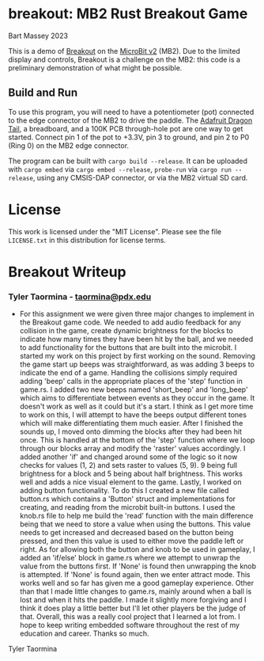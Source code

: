 # breakout: MB2 Rust Breakout Game
Bart Massey 2023

This is a demo of
[Breakout](https://en.wikipedia.org/wiki/Breakout_%28video_game%29)
on the [MicroBit v2](https://microbit.org/new-microbit/)
(MB2). Due to the limited display and controls, Breakout is
a challenge on the MB2: this code is a preliminary
demonstration of what might be possible.

## Build and Run

To use this program, you will need to have a potentiometer
(pot) connected to the edge connector of the MB2 to drive
the paddle. The [Adafruit Dragon
Tail](https://www.adafruit.com/product/3695), a breadboard,
and a 100K PCB through-hole pot are one way to get started.
Connect pin 1 of the pot to +3.3V, pin 3 to ground, and pin
2 to P0 (Ring 0) on the MB2 edge connector.

The program can be built with `cargo build --release`. It
can be uploaded with `cargo embed` via `cargo embed
--release`, `probe-run` via `cargo run --release`, using any
CMSIS-DAP connector, or via the MB2 virtual SD card.

# License

This work is licensed under the "MIT License". Please see the file
`LICENSE.txt` in this distribution for license terms.

# Breakout Writeup
### Tyler Taormina - taormina@pdx.edu

- For this assignment we were given three major changes to implement in the Breakout game code. We needed to add audio feedback for any collision in the game, create dynamic brightness for the blocks to indicate how many times they have been hit by the ball, and we needed to add functionality for the buttons that are built into the microbit. I started my work on this project by first working on the sound. Removing the game start up beeps was straightforward, as was adding 3 beeps to indicate the end of a game. Handling the collisions simply required adding 'beep' calls in the appropriate places of the 'step' function in game.rs. I added two new beeps named 'short\_beep' and 'long\_beep' which aims to differentiate between events as they occur in the game. It doesn't work as well as it could but it's a start. I think as I get more time to work on this, I will attempt to have the beeps output different tones which will make differentiating them much easier. After I finished the sounds up, I moved onto dimming the blocks after they had been hit once. This is handled at the bottom of the 'step' function where we loop through our blocks array and modify the 'raster' values accordingly. I added another 'if' and changed around some of the logic so it now checks for values (1, 2) and sets raster to values (5, 9). 9 being full brightness for a block and 5 being about half brightness. This works well and adds a nice visual element to the game. Lastly, I worked on adding button functionality. To do this I created a new file called button.rs which contains a 'Button' struct and implementations for creating, and reading from the microbit built-in buttons. I used the knob.rs file to help me build the 'read' function with the main difference being that we need to store a value when using the buttons. This value needs to get increased and decreased based on the button being pressed, and then this value is used to either move the paddle left or right. As for allowing both the button and knob to be used in gameplay, I added an 'if/else' block in game.rs where we attempt to unwrap the value from the buttons first. If 'None' is found then unwrapping the knob is attempted. If 'None' is found again, then we enter attract mode. This works well and so far has given me a good gameplay experience. Other than that I made little changes to game.rs, mainly around when a ball is lost and when it hits the paddle. I made it slightly more forgiving and I think it does play a little better but I'll let other players be the judge of that. Overall, this was a really cool project that I learned a lot from. I hope to keep writing embedded software throughout the rest of my education and career. Thanks so much. 

Tyler Taormina 
